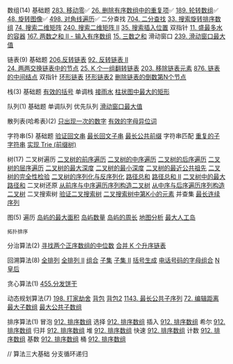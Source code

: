 数组(14)
    基础题
        [283. 移动零](./leetcode/array/move-zeroes.js)✅
        [26. 删除有序数组中的重复项](./leetcode/array/remove-duplicates-from-sorted-array.js)✅
        [189. 轮转数组](./leetcode/array/rotate-array.js)✅
        [48.  旋转图像](./leetcode/1.数组/rotate-image.js)✅
        [498. 对角线遍历](./leetcode/array/diagonal-traverse.js)✅
    二分查找
        [704. 二分查找](./leetcode/array/binary-search.js)
        [33. 搜索旋转排序数组](https://leetcode-cn.com/problems/search-in-rotated-sorted-array/)
        [74. 搜索二维矩阵](https://leetcode.cn/problems/search-a-2d-matrix/)
        [240. 搜索二维矩阵 II](https://leetcode.cn/problems/search-a-2d-matrix-ii/)
        [35. 搜索插入位置](https://leetcode-cn.com/problems/search-insert-position/)
    双指针
        [11. 盛最多水的容器](https://leetcode-cn.com/problems/container-with-most-water/)
        [167. 两数之和 II - 输入有序数组](https://leetcode.cn/problems/two-sum-ii-input-array-is-sorted/)
        [15. 三数之和](https://leetcode-cn.com/problems/3sum/)
    滑动窗口
        [239. 滑动窗口最大值](https://leetcode.cn/problems/sliding-window-maximum/)

链表(9)
    基础题
        [206.反转链表](./leetcode/2.链表/01.反转链表.js)
        [92. 反转链表 II](./leetcode/2.链表/07.反转链表%20II.js)    
        [24. 两两交换链表中的节点](./leetcode/2.链表/02.两两交换链表中的节点.js)
        [25. K 个一组翻转链表](./leetcode/2.链表/03.K个一组翻转链表.js)
        [203. 移除链表元素](./leetcode/2.链表/06.移除链表元素.js)
        [876. 链表的中间结点](./leetcode/2.链表/08.链表的中间结点.js)
    双指针
        [环形链表](./leetcode/2.链表/04.环形链表判定.js)
        [环形链表2](./leetcode/2.链表/05.环形链表求环入口.js)
        [删除链表的倒数第N个节点](./leetcode/2.链表/09.删除链表的倒数第%20N%20个结点.js) 

栈(3)
    基础题
        [有效的括号]()
    单调栈
        [接雨水]()
        [柱状图中最大的矩形]()

队列(1)
    基础题
    单调队列
    优先队列
        [滑动窗口最大值]()

散列表(哈希表)(2)
    [只出现一次的数字]()
    [有效的字母异位词]()

字符串(5)
    基础题
        [验证回文串]()
        [最长回文子串]()
        [最长公共前缀]()
    字符串匹配
        [重复的子字符串]()
        [实现 Trie (前缀树)]()

树(17)
    二叉树遍历
        [二叉树的前序遍历]()
        [二叉树的中序遍历]()
        [二叉树的后序遍历]()
        [二叉树的层序遍历]()
        [二叉树的最大深度]()
        [二叉树的最小深度]()
        [二叉树的最近公共祖先]()
        [二叉树的完全性检验]()
        [二叉树的序列化与反序列化]()
        [路径总和]()
        [路径总和 II]()
        [二叉树中的最大路径和]()
    二叉树还原
        [从前序与中序遍历序列构造二叉树]()
        [从中序与后序遍历序列构造二叉树]()
    二叉搜索树
        [验证二叉搜索树]()
        [二叉搜索树中第K小的元素]()
    并查集
        [最长连续序列]()

图(5)
    遍历
        [岛屿的最大面积]()
        [岛屿数量]()
        [岛屿的周长]()
        [地图分析]()
        [最大人工岛]()

    拓扑排序

分治算法(2)
    [寻找两个正序数组的中位数]()
    [合并 K 个升序链表]()

回溯算法(8)
    [全排列]()
    [全排列 II]()
    [组合]()
    [子集]()
    [子集 II]()
    [括号生成]()
    [电话号码的字母组合]()
    [N 皇后]()

贪心算法(1)
    [455.分发饼干]()

动态规划算法(7)
    [198. 打家劫舍]()
    [背包]()
    [背包2]()
    [1143. 最长公共子序列]()
    [72. 编辑距离]()
    [最大子数组]()
    [最大公共子数组]()


排序算法(1)
    冒泡
        [912. 排序数组]()
    选择
        [912. 排序数组]()
    插入
        [912. 排序数组]()
    希尔
        [912. 排序数组]()
    归并
        [912. 排序数组]()
    堆
        [912. 排序数组]()
    快速
        [912. 排序数组]()
    计数
        [912. 排序数组]()
    基数
        [912. 排序数组]()
    桶
        [912. 排序数组]()

// 算法三大基础 分支循环递归